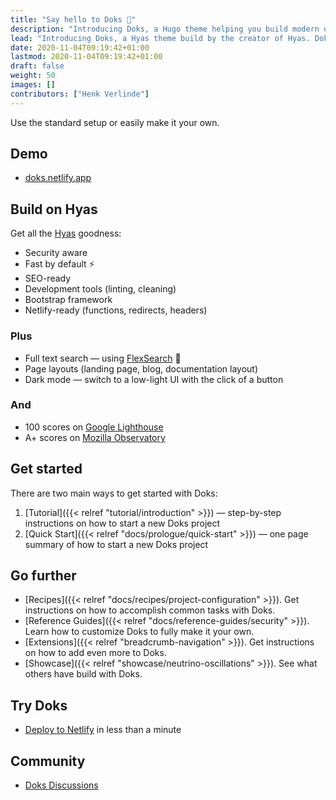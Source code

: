 ```yaml
---
title: "Say hello to Doks 👋"
description: "Introducing Doks, a Hugo theme helping you build modern documentation websites that are secure, fast, and SEO-ready — by default."
lead: "Introducing Doks, a Hyas theme build by the creator of Hyas. Doks helps you build modern documentation websites that are secure, fast, and SEO-ready — by default."
date: 2020-11-04T09:19:42+01:00
lastmod: 2020-11-04T09:19:42+01:00
draft: false
weight: 50
images: []
contributors: ["Henk Verlinde"]
---
```


Use the standard setup or easily make it your own.

## Demo

- [doks.netlify.app](https://doks.netlify.app/)

## Build on Hyas

Get all the [Hyas](https://gethyas.com/) goodness:

- Security aware
- Fast by default ⚡️
- SEO-ready
- Development tools (linting, cleaning)
- Bootstrap framework
- Netlify-ready (functions, redirects, headers)

### Plus

- Full text search — using [FlexSearch](https://github.com/nextapps-de/flexsearch) 🚀
- Page layouts (landing page, blog, documentation layout)
- Dark mode — switch to a low-light UI with the click of a button

### And

- 100 scores on [Google Lighthouse](https://googlechrome.github.io/lighthouse/viewer/?gist=92eaa982d7dbf92f94fe8ecc03987c9a)
- A+ scores on [Mozilla Observatory](https://observatory.mozilla.org/analyze/doks.netlify.app)

## Get started

There are two main ways to get started with Doks:

1. [Tutorial]({{< relref "tutorial/introduction" >}}) — step-by-step instructions on how to start a new Doks project
2. [Quick Start]({{< relref "docs/prologue/quick-start" >}}) — one page summary of how to start a new Doks project

## Go further

- [Recipes]({{< relref "docs/recipes/project-configuration" >}}). Get instructions on how to accomplish common tasks with Doks.
- [Reference Guides]({{< relref "docs/reference-guides/security" >}}). Learn how to customize Doks to fully make it your own.
- [Extensions]({{< relref "breadcrumb-navigation" >}}). Get instructions on how to add even more to Doks.
- [Showcase]({{< relref "showcase/neutrino-oscillations" >}}). See what others have build with Doks.

## Try Doks

- [Deploy to Netlify](https://app.netlify.com/start/deploy?repository=https://github.com/h-enk/doks) in less than a minute

## Community

- [Doks Discussions](https://github.com/h-enk/doks/discussions)
